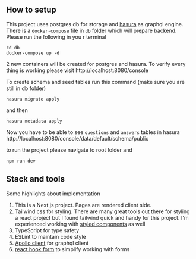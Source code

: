 ## How to setup

This project uses postgres db for storage and [hasura](https://hasura.io/) as graphql engine.
There is a `docker-compose` file in `db` folder which will prepare backend. Please run the following in you r terminal

    cd db
    docker-compose up -d
2 new containers will be created for postgres and hasura. To verify every thing is working please visit http://localhost:8080/console

To create schema and seed tables run this command (make sure you are still in db folder)

    hasura migrate apply
   and then

    hasura metadata apply

Now you have to be able to see `questions` and `answers` tables in hasura http://localhost:8080/console/data/default/schema/public

to run the project please navigate to root folder and

    npm run dev

## Stack and tools
Some highlights about implementation

 1. This is a Next.js project. Pages are rendered client side.
 2. Tailwind css for styling. There are many great tools out there for styling a react project but I found tailwind quick and handy for this project. I'm experienced working with [styled components](https://styled-components.com/) as well
 3. TypeScript for type safety
 4. ESLint to maintain code style
 5. [Apollo client](https://www.apollographql.com/docs/react) for graphql client
 6. [react hook form](https://react-hook-form.com/) to simplify working with forms

